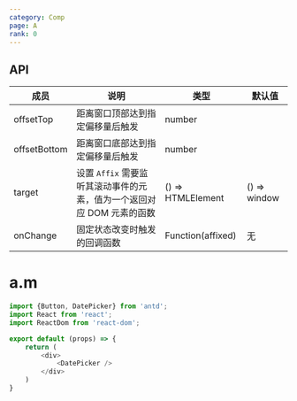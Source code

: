 ```yaml
---
category: Comp
page: A
rank: 0
---
```


## API

| 成员        | 说明           | 类型               | 默认值       |
|-------------|----------------|--------------------|--------------|
| offsetTop    | 距离窗口顶部达到指定偏移量后触发   | number |         |
| offsetBottom | 距离窗口底部达到指定偏移量后触发   | number |         |
| target | 设置 `Affix` 需要监听其滚动事件的元素，值为一个返回对应 DOM 元素的函数 | () => HTMLElement | () => window |
| onChange | 固定状态改变时触发的回调函数   | Function(affixed) | 无        |

# a.m

````js
import {Button, DatePicker} from 'antd';
import React from 'react';
import ReactDom from 'react-dom';

export default (props) => {
    return (
        <div>
            <DatePicker />
        </div>
    )
}

````